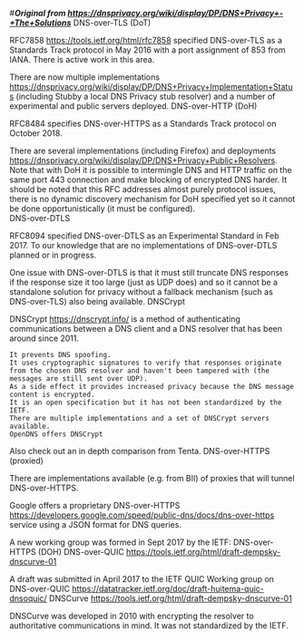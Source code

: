 #***Original from https://dnsprivacy.org/wiki/display/DP/DNS+Privacy+-+The+Solutions***
DNS-over-TLS (DoT)

RFC7858 https://tools.ietf.org/html/rfc7858 specified DNS-over-TLS as a Standards Track protocol in May 2016 with a port assignment of 853 from IANA. There is active work in this area.

There are now multiple implementations https://dnsprivacy.org/wiki/display/DP/DNS+Privacy+Implementation+Status (including Stubby a local DNS Privacy stub resolver) and a number of experimental and public servers deployed. 
DNS-over-HTTP (DoH)

RFC8484 specifies DNS-over-HTTPS as a Standards Track protocol on October 2018.  

There are several implementations (including Firefox) and deployments https://dnsprivacy.org/wiki/display/DP/DNS+Privacy+Public+Resolvers.  Note that with DoH it is possible to intermingle DNS and HTTP traffic on the same port 443 connection and make blocking of encrypted DNS harder. It should be noted that this RFC addresses almost purely protocol issues, there is no dynamic discovery mechanism for DoH specified yet so it cannot be done opportunistically (it must be configured).  
DNS-over-DTLS

RFC8094 specified DNS-over-DTLS as an Experimental Standard in Feb 2017. To our knowledge that are no implementations of DNS-over-DTLS planned or in progress.

One issue with DNS-over-DTLS is that it must still truncate DNS responses if the response size it too large (just as UDP does) and so it cannot be a standalone solution for privacy without a fallback mechanism (such as DNS-over-TLS) also being available.
DNSCrypt

DNSCrypt https://dnscrypt.info/ is a method of authenticating communications between a DNS client and a DNS resolver that has been around since 2011. 

    It prevents DNS spoofing. 
    It uses cryptographic signatures to verify that responses originate from the chosen DNS resolver and haven't been tampered with (the messages are still sent over UDP). 
    As a side effect it provides increased privacy because the DNS message content is encrypted.  
    It is an open specification but it has not been standardized by the IETF. 
    There are multiple implementations and a set of DNSCrypt servers available.
    OpenDNS offers DNSCrypt 

Also check out an in depth comparison from Tenta.
DNS-over-HTTPS (proxied)

There are implementations available (e.g. from BII) of proxies that will tunnel DNS-over-HTTPS.

Google offers a proprietary DNS-over-HTTPS https://developers.google.com/speed/public-dns/docs/dns-over-https  service using a JSON format for DNS queries.

A new working group was formed in Sept 2017 by the IETF: DNS-over-HTTPS (DOH)
DNS-over-QUIC https://tools.ietf.org/html/draft-dempsky-dnscurve-01

A draft was submitted in April 2017 to the IETF QUIC Working group on DNS-over-QUIC https://datatracker.ietf.org/doc/draft-huitema-quic-dnsoquic/
DNSCurve https://tools.ietf.org/html/draft-dempsky-dnscurve-01

DNSCurve was developed in 2010 with encrypting the resolver to authoritative communications in mind. It was not standardized by the IETF.
